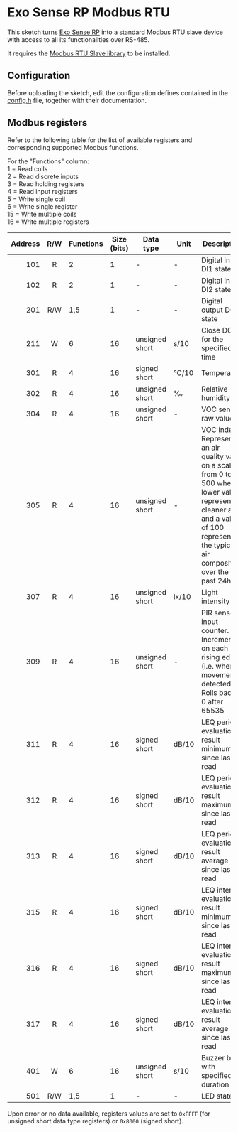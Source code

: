 # Exo Sense RP Modbus RTU

This sketch turns [Exo Sense RP](https://www.sferalabs.cc/product/exo-sense-rp/) into a standard Modbus RTU slave device with access to all its functionalities over RS-485.

It requires the [Modbus RTU Slave library](https://github.com/sfera-labs/arduino-modbus-rtu-slave) to be installed.

## Configuration

Before uploading the sketch, edit the configuration defines contained in the [config.h](config.h) file, together with their documentation.

## Modbus registers

Refer to the following table for the list of available registers and corresponding supported Modbus functions.

For the "Functions" column:    
1 = Read coils    
2 = Read discrete inputs    
3 = Read holding registers    
4 = Read input registers    
5 = Write single coil    
6 = Write single register    
15 = Write multiple coils    
16 = Write multiple registers    

|Address|R/W|Functions|Size (bits)|Data type|Unit|Description|
|------:|:-:|---------|----|---------|----|-----------|
|101|R|2|1|-|-|Digital input DI1 state|
|102|R|2|1|-|-|Digital input DI2 state|
|201|R/W|1,5|1|-|-|Digital output DO1 state|
|211|W|6|16|unsigned short|s/10|Close DO1 for the specified time|
|301|R|4|16|signed short|&deg;C/10|Temperature|
|302|R|4|16|unsigned short|&permil;|Relative humidity|
|304|R|4|16|unsigned short|-|VOC sensor raw value|
|305|R|4|16|unsigned short|-|VOC index. Represents an air quality value on a scale from 0 to 500 where a lower value represents cleaner air and a value of 100 represents the typical air composition over the past 24h|
|307|R|4|16|unsigned short|lx/10|Light intensity|
|309|R|4|16|unsigned short|-|PIR sensor input counter. Incremented on each rising edge (i.e. when movement is detected). Rolls back to 0 after 65535|
|311|R|4|16|signed short|dB/10|LEQ period evaluation result minimum since last read|
|312|R|4|16|signed short|dB/10|LEQ period evaluation result maximum since last read|
|313|R|4|16|signed short|dB/10|LEQ period evaluation result average since last read|
|315|R|4|16|signed short|dB/10|LEQ interval evaluation result minimum since last read|
|316|R|4|16|signed short|dB/10|LEQ interval evaluation result maximum since last read|
|317|R|4|16|signed short|dB/10|LEQ interval evaluation result average since last read|
|401|W|6|16|unsigned short|s/10|Buzzer beep with specified duration|
|501|R/W|1,5|1|-|-|LED state|

Upon error or no data available, registers values are set to `0xFFFF` (for unsigned short data type registers) or `0x8000` (signed short).
